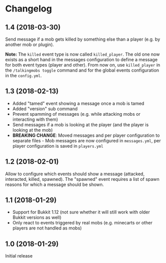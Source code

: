 # Changelog

## 1.4 (2018-03-30)

Send message if a mob gets killed by something else than a player (e.g. by another mob or plugin).

**Note:** The `killed` event type is now called `killed_player`. The old one now exists as a short hand in the messages configuration to define a message for both event types (player and other). From now on, use `killed_player` in the `/talkingmobs toggle` command and for the global events configuration in the `config.yml`.

## 1.3 (2018-02-13)

* Added "tamed" event showing a message once a mob is tamed
* Added "version" sub command
* Prevent spamming of messages (e.g. while attacking mobs or interacting with them)
* Send messages if a mob is looking at the player (and the player is looking at the mob)
* **BREAKING CHANGE**: Moved messages and per player configuration to separate files - Mob messages are now configured in `messages.yml`, per player configuration is saved in `players.yml`

## 1.2 (2018-02-01)

Allow to configure which events should show a message (attacked, interacted, killed, spawned). The "spawned" event requires a list of spawn reasons for which a message should be shown.

## 1.1 (2018-01-29)

* Support for Bukkit 1.12 (not sure whether it will still work with older Bukkit versions as well)
* Only react to events triggered by real mobs (e.g. minecarts or other players are not handled as mobs)

## 1.0 (2018-01-29)

Initial release